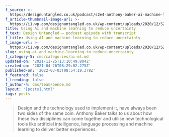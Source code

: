 ```yaml
---
f_source: >-
  https://designuntangled.co.uk/podcast/s2e4-anthony-baker-ai-machine-learning-reduce-uncertainty/
f_article-thumbnail-image-url: >-
  https://i1.wp.com/designuntangled.co.uk/wp-content/uploads/2020/12/S2E4-Anthony-Baker-1200x1200.png
title: Using AI and machine learning to reduce uncertainty
f_text: Design Untangled – podcast episode with transcript
f_title: Using AI and machine learning to reduce uncertainty
f_image-url: >-
  https://i1.wp.com/designuntangled.co.uk/wp-content/uploads/2020/12/S2E4-Anthony-Baker-1200x1200.png
slug: using-ai-and-machine-learning-to-reduce-uncertainty
f_category-5: cms/categories/ai-ml.md
updated-on: '2021-11-25T13:10:49.804Z'
created-on: '2021-04-26T08:29:02.275Z'
published-on: '2022-03-03T08:54:19.378Z'
f_featured: false
f_trending: false
f_author-4: cms/team/bence.md
layout: '[posts].html'
tags: posts
---
```


> Design and the technology used to implement it, have always been two sides of the same coin. Anthony Baker talks to us about how these two disciplines can come together and utilise new technological tools like artificial intelligence, language processing and machine learning to deliver better experiences.
